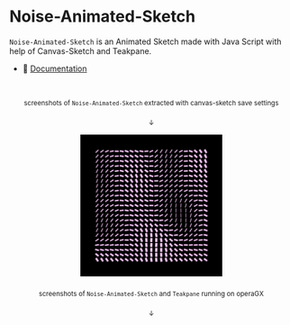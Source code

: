 # Noise-Animated-Sketch

`Noise-Animated-Sketch` is an Animated Sketch made with Java Script with help of Canvas-Sketch and Teakpane.

- :closed_book: [Documentation](./docs/README.md)

#

<p align="center">
  <sub>screenshots of <code>Noise-Animated-Sketch</code> extracted with canvas-sketch save settings</sub>
</p>

<p align="center">
  <sub>↓</sub> 
</p>

<p align="center">
  <img src="2023.05.23-20.55.12.png" width="50%" />
</p>

<p align="center">
  <sub>screenshots of <code>Noise-Animated-Sketch</code> and <code>Teakpane</code> running on operaGX</sub>
</p>

<p align="center">
  <sub>↓</sub> 
</p>
